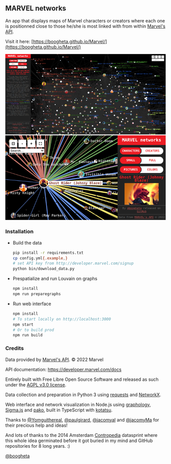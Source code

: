 ## MARVEL networks

An app that displays maps of Marvel characters or creators where each one is positionned close to those he/she is most linked with from within [Marvel's API](https://developer.marvel.com/).

Visit it here: [https://boogheta.github.io/Marvel/](https://boogheta.github.io/Marvel/)

<img src="https://raw.githubusercontent.com/boogheta/Marvel/master/images/screenshot.png" alt="screenshot">
<img src="https://raw.githubusercontent.com/boogheta/Marvel/master/images/appshot2.png" alt="appshot">

### Installation

- Build the data

  ```bash
  pip install -r requirements.txt
  cp config.yml{.example,}
  # set API key from http://developer.marvel.com/signup
  python bin/download_data.py
  ```

- Prespatialize and run Louvain on graphs

  ```bash
  npm install
  npm run preparegraphs
  ```

- Run web interface

  ```bash
  npm install
  # To start locally on http://localhost:3000
  npm start
  # Or to build prod
  npm run build
  ```

### Credits

Data provided by [Marvel's API](https://developer.marvel.com/). © 2022 Marvel

API documentation: https://developer.marvel.com/docs

Entirely built with Free Libre Open Source Software and released as such under the [AGPL v3.0 license](./LICENSE).

Data collection and preparation in Python 3 using [requests](https://requests.readthedocs.io/) and [NetworkX](https://networkx.org/).

Web interface and network visualization in Node.js using [graphology](https://graphology.github.io/), [Sigma.js](https://sigmajs.org/) and [pako](http://nodeca.github.io/pako/), built in TypeScript with [kotatsu](https://www.npmjs.com/package/kotatsu).

Thanks to [@Yomguithereal](https://github.com/Yomguithereal), [@paulgirard](https://github.com/paulgirard), [@jacomyal](https://github.com/jacomyal) and [@jacomyMa](https://github.com/jacomyMa) for their precious help and ideas!

And lots of thanks to the 2014 Amsterdam [Contropedia](http://contropedia.net/) datasprint where this whole idea germinated before it got buried in my mind and GitHub repositories for 8 long years. :)

[@boogheta](https://twitter.com/boogheta)
